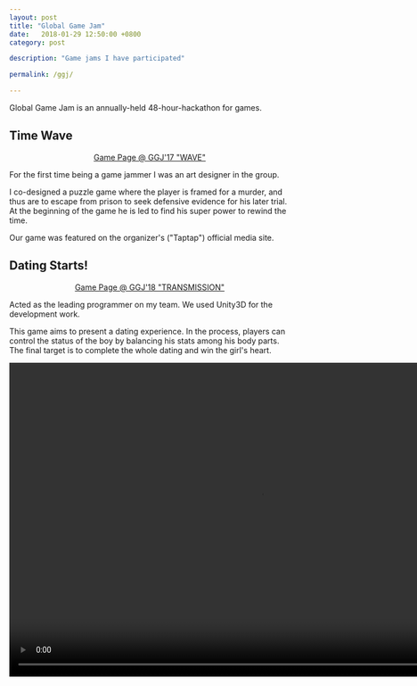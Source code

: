 ```yaml
---
layout: post
title: "Global Game Jam"
date:   2018-01-29 12:50:00 +0800
category: post

description: "Game jams I have participated"

permalink: /ggj/

---
```


Global Game Jam is an annually-held 48-hour-hackathon for games.

<h2>Time Wave</h2>

<center><a href="https://globalgamejam.org/2017/games/%E6%97%B6%E9%97%B4%E6%B3%A2" class="button button-pill button-tiny button-highlight">Game Page @ GGJ'17 "WAVE"</a></center>

For the first time being a game jammer I was an art designer in the group.

I co-designed a puzzle game where the player is framed for a murder, and thus are to escape from prison to seek defensive evidence for his later trial. At the beginning of the game he is led to find his super power to rewind the time.

Our game was featured on the organizer's ("Taptap") official media site.

<h2>Dating Starts!</h2>

<center><a href="https://globalgamejam.org/2018/games/dating-starts" class="button button-pill button-tiny button-highlight">Game Page @ GGJ'18 "TRANSMISSION"</a></center>

Acted as the leading programmer on my team. We used Unity3D for the development work.

This game aims to present a dating experience. In the process, players can control the status of the boy by balancing his stats among his body parts. The final target is to complete the whole dating and win the girl's heart.

<center>
<div>
<video width="900" height="563" controls="controls">
  <source src="/assets/videos/ggj_group16.mp4" type="video/mp4">
</video>
</div>
</center>

